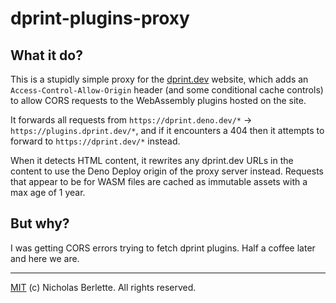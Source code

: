 # dprint-plugins-proxy

## What it do?

This is a stupidly simple proxy for the [dprint.dev](https://dprint.dev) website, which adds
an `Access-Control-Allow-Origin` header (and some conditional cache controls) to allow CORS
requests to the WebAssembly plugins hosted on the site.

It forwards all requests from `https://dprint.deno.dev/*` -> `https://plugins.dprint.dev/*`,
and if it encounters a 404 then it attempts to forward to `https://dprint.dev/*` instead.

When it detects HTML content, it rewrites any dprint.dev URLs in the content to use the
Deno Deploy origin of the proxy server instead. Requests that appear to be for WASM files
are cached as immutable assets with a max age of 1 year.

## But why?

I was getting CORS errors trying to fetch dprint plugins. Half a coffee later and here we are.

---

[MIT] (c) Nicholas Berlette. All rights reserved.

[MIT]: https://nick.mit-license.org

